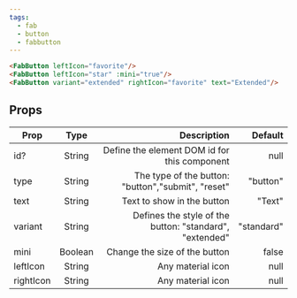 ```yaml
---
tags:
  - fab
  - button
  - fabbutton
---
```


<DisplayComponent>
<FabButton leftIcon="favorite"/>
<FabButton leftIcon="star" :mini="true"/>
<FabButton variant="extended" rightIcon="favorite" text="Extended"/>
</DisplayComponent>

```html
<FabButton leftIcon="favorite"/>
<FabButton leftIcon="star" :mini="true"/>
<FabButton variant="extended" rightIcon="favorite" text="Extended"/>
```
## Props

| Prop        | Type           | Description  | Default |
| ------------- |:-------------:| -----:| -----:|
| id? | String | Define the element DOM id for this component | null |
| type | String | The type of the button: "button","submit", "reset" | "button" |
| text | String | Text to show in the button | "Text" |
| variant | String | Defines the style of the button: "standard", "extended" | "standard" |
| mini | Boolean | Change the size of the button | false |
| leftIcon | String | Any material icon | null |
| rightIcon | String | Any material icon | null |
